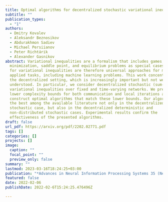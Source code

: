 ```yaml
---
title: Optimal algorithms for decentralized stochastic variational inequalities
subtitle: ""
publication_types:
  - "1"
authors:
  - Dmitry Kovalev
  - Aleksandr Beznosikov
  - Abdurakhmon Sadiev
  - Michael Persiianov
  - Peter Richtárik
  - Alexander Gasnikov
abstract: Variational inequalities are a formalism that includes games,
  minimization, saddle point, and equilibrium problems as special cases. Methods
  for variational inequalities are therefore universal approaches for many
  applied tasks, including machine learning problems. This work concentrates on
  the decentralized setting, which is increasingly important but not well
  understood. In particular, we consider decentralized stochastic (sum-type)
  variational inequalities over fixed and time-varying networks. We present
  lower complexity bounds for both communication and local iterations and
  construct optimal algorithms that match these lower bounds. Our algorithms are
  the best among the available literature not only in the decentralized
  stochastic case, but also in the decentralized deterministic and
  non-distributed stochastic cases. Experimental results confirm the
  effectiveness of the presented algorithms.
draft: false
url_pdf: https://arxiv.org/pdf/2202.02771.pdf
tags: []
categories: []
projects: []
image:
  caption: ""
  focal_point: ""
  preview_only: false
summary: ""
lastmod: 2023-03-16T18:24:25+03:00
publication: "*Advances in Neural Information Processing Systems 35 (NeurIPS 2022)*"
featured: false
date: 2022-02-06
publishDate: 2022-02-6T15:24:25.476496Z

---
```



